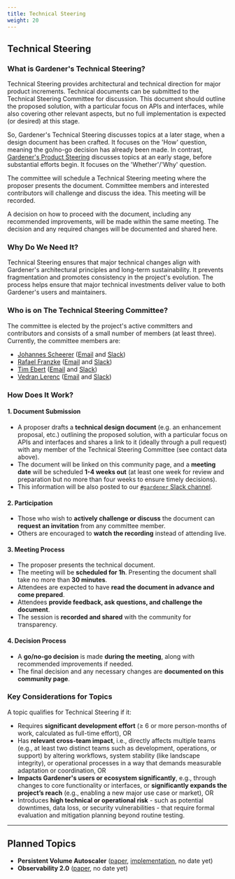 ```yaml
---
title: Technical Steering
weight: 20
---
```


## Technical Steering

### What is Gardener's Technical Steering?
Technical Steering provides architectural and technical direction for major product increments. Technical documents can be submitted to the Technical Steering Committee for discussion. This document should outline the proposed solution, with a particular focus on APIs and interfaces, while also covering other relevant aspects, but no full implementation is expected (or desired) at this stage.

So, Gardener's Technical Steering discusses topics at a later stage, when a design document has been crafted. It focuses on the 'How' question, meaning the go/no-go decision has already been made. In contrast, [Gardener's Product Steering](https://gardener.cloud/community/product-steering) discusses topics at an early stage, before substantial efforts begin. It focuses on the 'Whether'/'Why' question.

The committee will schedule a Technical Steering meeting where the proposer presents the document. Committee members and interested contributors will challenge and discuss the idea. This meeting will be recorded.

A decision on how to proceed with the document, including any recommended improvements, will be made within the same meeting. The decision and any required changes will be documented and shared here.

### Why Do We Need It?
Technical Steering ensures that major technical changes align with Gardener's architectural principles and long-term sustainability. It prevents fragmentation and promotes consistency in the project's evolution. The process helps ensure that major technical investments deliver value to both Gardener's users and maintainers.

### Who is on The Technical Steering Committee?
The committee is elected by the project's active committers and contributors and consists of a small number of members (at least three). Currently, the committee members are:
- [Johannes Scheerer](https://github.com/scheererj) ([Email](mailto:johannes.scheerer@sap.com) and [Slack](https://gardener-cloud.slack.com/archives/D08EXK51QJJ))
- [Rafael Franzke](https://github.com/rfranzke) ([Email](mailto:rafael.franzke@sap.com) and [Slack](https://gardener-cloud.slack.com/archives/DAQ7R4D6D))
- [Tim Ebert](https://github.com/timebertt) ([Email](mailto:timebertt@gmail.com) and [Slack](https://gardener-cloud.slack.com/archives/D0478U21E4U))
- [Vedran Lerenc](https://github.com/vlerenc) ([Email](mailto:vedran.lerenc@sap.com) and [Slack](https://gardener-cloud.slack.com/archives/DAQH1NTUL))

### How Does It Work?
#### 1. Document Submission
- A proposer drafts a **technical design document** (e.g. an enhancement proposal, etc.) outlining the proposed solution, with a particular focus on APIs and interfaces and shares a link to it (ideally through a pull request) with any member of the Technical Steering Committee (see contact data above).
- The document will be linked on this community page, and a **meeting date** will be scheduled **1-4 weeks out** (at least one week for review and preparation but no more than four weeks to ensure timely decisions).
- This information will be also posted to our [`#gardener` Slack channel](https://gardener-cloud.slack.com/archives/C045DSWJZB9).

#### 2. Participation
- Those who wish to **actively challenge or discuss** the document can **request an invitation** from any committee member.
- Others are encouraged to **watch the recording** instead of attending live.

#### 3. Meeting Process
- The proposer presents the technical document.
- The meeting will be **scheduled for 1h**. Presenting the document shall take no more than **30 minutes**.
- Attendees are expected to have **read the document in advance and come prepared**.
- Attendees **provide feedback, ask questions, and challenge the document**.
- The session is **recorded and shared** with the community for transparency.

#### 4. Decision Process
- A **go/no-go decision** is made **during the meeting**, along with recommended improvements if needed.
- The final decision and any necessary changes are **documented on this community page**.

### Key Considerations for Topics
A topic qualifies for Technical Steering if it:
- Requires **significant development effort** (≥ 6 or more person-months of work, calculated as full-time effort), OR
- Has **relevant cross-team impact**, i.e., directly affects multiple teams (e.g., at least two distinct teams such as development, operations, or support) by altering workflows, system stability (like landscape integrity), or operational processes in a way that demands measurable adaptation or coordination, OR
- **Impacts Gardener's users or ecosystem significantly**, e.g., through changes to core functionality or interfaces, or **significantly expands the project’s reach** (e.g., enabling a new major use case or market), OR
- Introduces **high technical or operational risk** - such as potential downtimes, data loss, or security vulnerabilities - that require formal evaluation and mitigation planning beyond routine testing.

<hr/>

## Planned Topics

- **Persistent Volume Autoscaler** ([paper](https://github.com/gardener/gardener/pull/10690), [implementation](https://github.com/gardener/pvc-autoscaler), no date yet)
- **Observability 2.0** ([paper](https://github.com/gardener/logging/blob/master/docs/observability-2.0/Observability%202.0.md), no date yet)
